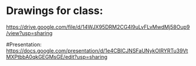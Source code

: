 # Drawings for class:
https://drive.google.com/file/d/14WJX95DRM2CG4l9uLvFLvMwdMj58Oup9/view?usp=sharing

#Presentation:
https://docs.google.com/presentation/d/1e4CBICJNSFaUNykOIRYRTu39VtMXPtbbA0qkGEGMsGE/edit?usp=sharing